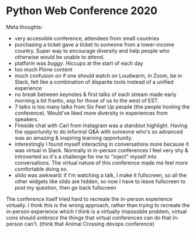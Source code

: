# Python Web Conference 2020

Meta thoughts:

- very accessible conference, attendees from small countries
- purchasing a ticket gave a ticket to someone from a lower-income country.
  Super way to encourage diversity and help people who otherwise would be unable
  to attend.
- platform was _buggy_. Hiccups at the start of each day
- too much Plone content
- much confusion on if one should watch on Loudwarm, in Zoom, be in Slack, felt
  like a combination of disparite tools instead of a unified experience
- no break between keynotes & first talks of each stream made early morning a
  bit frantic, esp for those of us to the west of EST.
- 7 talks is too many talks from Six Feet Up people (the people hosting the
  conference). Would've liked more diversity in experiences from speakers.
- Fireside chat with Carl from Instagram was a standout highlight. Having the
  opportunity to do informal Q&A with someone who's so advanced was an amazing &
  inspiring learning opportunity.
- interestingly I found myself interacting in conversations more because it was
  virtual in Slack. Normally in in-person conferences I feel very shy &
  introverted so it's a challenge for me to "inject" myself into conversations.
  The virtual nature of this conference made me feel more comfortable doing so.
- slido was awkward: if I'm watching a talk, I make it fullscreen, so all the
  other widgets like slido are hidden, so now I have to leave fullscreen to post
  my question, then go back fullscreen

The conference itself tried hard to recreate the in-person experience virtually.
I think this is the wrong approach, rather than trying to recreate the in-person
experience which I think is a virtually impossible problem, virtual cons should
_embrace_ the things that virtual conferences can do that in-person can't.
(think that Animal Crossing devops conference)
